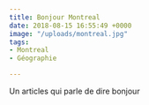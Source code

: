 ```yaml
---
title: Bonjour Montreal
date: 2018-08-15 16:55:49 +0000
image: "/uploads/montreal.jpg"
tags:
- Montreal
- Géographie

---
```

Un articles qui parle de dire bonjour